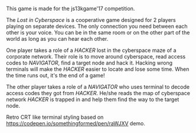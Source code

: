 This game is made for the js13kgame'17 competition.

The *Lost in Cyberspace* is a cooperative game designed for 2 players playing on separate devices. The only connection you need between each other is your voice. You can be in the same room or on the other part of the world as long as you can hear each other.

One player takes a role of a *HACKER* lost in the cyberspace maze of a corporate network. Their role is to move around cyberspace, read access codes to *NAVIGATOR*, find a target node and hack it.
Hacking wrong terminals will make the *HACKER* easier to locate and lose some time. When the time runs out, it's the end of a game!

The other player takes a role of a *NAVIGATOR* who uses terminal to decode access codes they got from *HACKER*. He/she reads the map of cyberspace network *HACKER* is trapped in and help them find the way to the target node.

Retro CRT like terminal styling based on https://codepen.io/somethingformed/pen/raWJXV demo.
